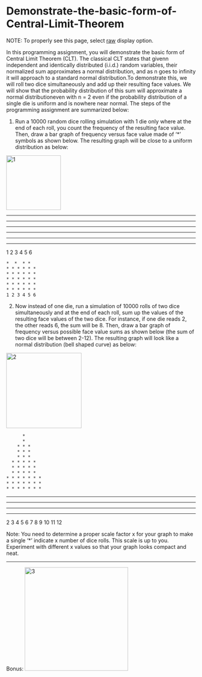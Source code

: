 # Demonstrate-the-basic-form-of-Central-Limit-Theorem

NOTE: To properly see this page, select [raw](https://raw.githubusercontent.com/gulsoy83/Demonstrate-the-basic-form-of-Central-Limit-Theorem/main/README.md) display option. 

In this programming assignment, you will demonstrate the basic form of Central Limit Theorem (CLT). The classical CLT states that givenn independent and identically distributed (i.i.d.) random variables, their normalized sum approximates a normal distribution, and as n goes to infinity it will approach to a standard normal distribution.To demonstrate this, we will roll two dice simultaneously and add up their resulting face values. We will show that the probability distribution of this sum will approximate a normal distributioneven with n = 2 even if the probability distribution of a single die is uniform and is nowhere near normal.
The steps of the programming assignment are summarized below:
1. Run a 10000 random dice rolling simulation with 1 die only where at the end of each roll, you count the frequency of the resulting face value. Then, draw a bar graph of frequency versus face value made of ‘*’ symbols as shown below. The resulting graph will be close to a uniform distribution as below:

<img width="145" alt="1" src="https://github.com/gulsoy83/Demonstrate-the-basic-form-of-Central-Limit-Theorem/assets/46426033/719abb76-136e-4bd8-99c4-daf8210c1533"/>

*  *  * * 
* * * * * * 
* * * * * * 
* * * * * * 
* * * * * * 
* * * * * * 
1 2 3 4 5 6

```
*  *  * * 
* * * * * * 
* * * * * * 
* * * * * * 
* * * * * * 
* * * * * * 
1 2 3 4 5 6

```

2. Now instead of one die, run a simulation of 10000 rolls of two dice simultaneously and at the end of each roll, sum up the values of the resulting face values of the two dice. For instance, if one die reads 2, the other reads 6, the sum will be 8. Then, draw a bar graph of frequency versus possible face value sums as shown below (the sum of two dice will be between 2-12). The resulting graph will look like a normal distribution (bell shaped curve) as below:

<img width="200" alt="2" src="https://github.com/gulsoy83/Demonstrate-the-basic-form-of-Central-Limit-Theorem/assets/46426033/47299ebb-8b31-4ed4-b921-e90d96467f32"/>


          *           
          *           
        * * *         
        * * *         
        * * *         
      * * * * *       
      * * * * *       
      * * * * *       
    * * * * * * *     
    * * * * * * *     
    * * * * * * *     
  * * * * * * * *  *   
  * * * * * * * *  *   
* * * * * * * * *  *  *
* * * * * * * * *  *  * 
2 3 4 5 6 7 8 9 10 11 12

Note: You need to determine a proper scale factor x for your graph to make a single ‘*’ indicate x number of dice rolls. This scale is up to you. Experiment with different x values so that your graph looks compact and neat.

***
Bonus:
<img width="275" alt="3" src="https://github.com/gulsoy83/Demonstrate-the-basic-form-of-Central-Limit-Theorem/assets/46426033/d134b1ac-5da5-4846-826b-5bd8dea70101">

